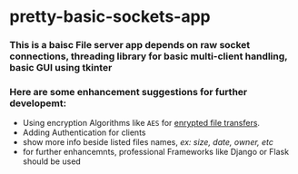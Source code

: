 ﻿# pretty-basic-sockets-app
### This is a baisc File server app depends on raw socket connections, threading library for basic multi-client handling, basic GUI using tkinter
### Here are some enhancement suggestions for further developemt:
* Using encryption Algorithms like `AES` for [enrypted file transfers](https://www.youtube.com/watch?v=wJanjCfyhAk).
* Adding Authentication for clients
* show more info beside listed files names, *ex: size, date, owner, etc*
* for further enhancemnts, professional Frameworks like Django or Flask should be used
